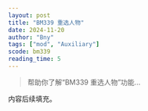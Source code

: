 ```yaml
---
layout: post
title: "BM339 重选人物"
date: 2024-11-20
author: "Bny"
tags: ["mod", "Auxiliary"]
scode: bm339
reading_time: 5
---
```


> 帮助你了解“BM339 重选人物”功能...

内容后续填充。
